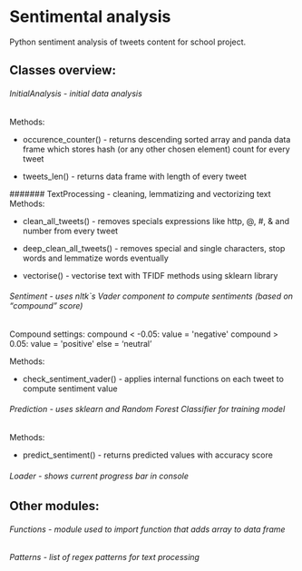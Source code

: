 # Sentimental analysis
Python sentiment analysis of tweets content for school project.


## Classes overview:

###### InitialAnalysis - initial data analysis
Methods: 
  - occurence_counter()  -  returns descending sorted array
  and panda data frame which stores hash (or any other chosen element) count for every tweet

  - tweets_len() - returns data frame with length of every tweet


####### TextProcessing - cleaning, lemmatizing and vectorizing text
Methods:
  - clean_all_tweets() - removes specials expressions like http, @, #, & and number from every tweet

  - deep_clean_all_tweets() - removes special and single characters, stop words and lemmatize words eventually

  - vectorise() - vectorise text with TFIDF methods using sklearn library


###### Sentiment - uses nltk`s Vader component to compute sentiments (based on “compound” score)

Compound settings:
compound < -0.05: value = 'negative'
compound > 0.05: value = 'positive'
else = ‘neutral’

Methods: 
  - check_sentiment_vader() - applies internal functions on each tweet to compute sentiment value

###### Prediction - uses sklearn and Random Forest Classifier for training model
Methods: 
  - predict_sentiment() - returns predicted values with accuracy score

###### Loader - shows current progress bar in console


## Other modules:

###### Functions - module used to import function that adds array to data frame

###### Patterns - list of regex patterns for text processing
